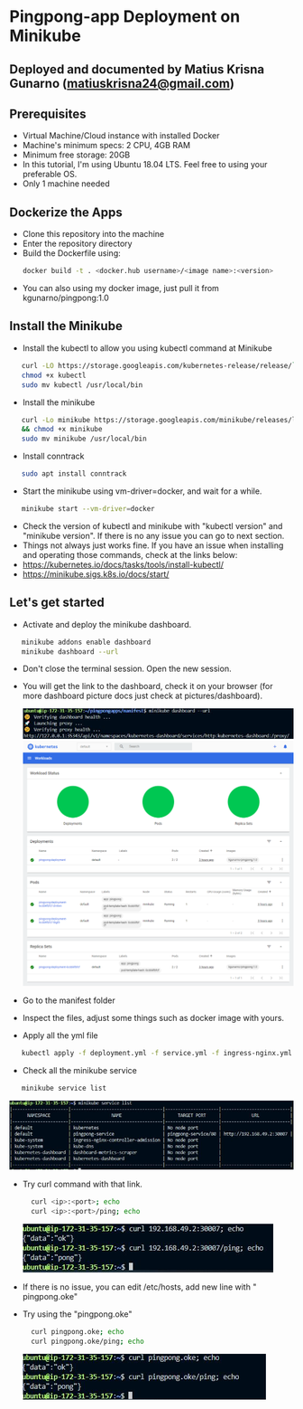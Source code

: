 # Pingpong-app Deployment on Minikube
## Deployed and documented by Matius Krisna Gunarno (matiuskrisna24@gmail.com)
## Prerequisites
- Virtual Machine/Cloud instance with installed Docker
- Machine's minimum specs: 2 CPU, 4GB RAM
- Minimum free storage: 20GB
- In this tutorial, I'm using Ubuntu 18.04 LTS. Feel free to using your preferable OS.
- Only 1 machine needed

## Dockerize the Apps
- Clone this repository into the machine
- Enter the repository directory
- Build the Dockerfile using:
   ```bash	
   docker build -t . <docker.hub username>/<image name>:<version>
   ```
- You can also using my docker image, just pull it from kgunarno/pingpong:1.0

## Install the Minikube
- Install the kubectl to allow you using kubectl command at Minikube
 ```bash	
    curl -LO https://storage.googleapis.com/kubernetes-release/release/`curl -s https://storage.googleapis.com/kubernetes-release/release/stable.txt`/bin/linux/amd64/kubectl
    chmod +x kubectl
    sudo mv kubectl /usr/local/bin
   ```
- Install the minikube
 ```bash	
    curl -Lo minikube https://storage.googleapis.com/minikube/releases/latest/minikube-linux-amd64 \
    && chmod +x minikube
    sudo mv minikube /usr/local/bin
   ```
- Install conntrack
 ```bash	
    sudo apt install conntrack
  ```
- Start the minikube using vm-driver=docker, and wait for a while.
 ```bash	
    minikube start --vm-driver=docker
  ```
- Check the version of kubectl and minikube with "kubectl version" and "minikube version". If there is no any issue you can go to next section.
- Things not always just works fine. If you have an issue when installing and operating those commands, check at the links below:
- https://kubernetes.io/docs/tasks/tools/install-kubectl/
- https://minikube.sigs.k8s.io/docs/start/

## Let's get started
- Activate and deploy the minikube dashboard.
 ```bash	
    minikube addons enable dashboard
    minikube dashboard --url
  ```
- Don't close the terminal session. Open the new session.
- You will get the link to the dashboard, check it on your browser (for more dashboard picture docs just check at pictures/dashboard).

   ![dashboard link](https://github.com/krisnagunarno/pingpongapps/blob/main/pictures/snippets/Capture1.JPG)
   ![Dashboard](https://github.com/krisnagunarno/pingpongapps/blob/main/pictures/dashboard/screencapture-127-0-0-1-35343-api-v1-namespaces-kubernetes-dashboard-services-http-kubernetes-dashboard-proxy-2021-02-25-02_35_07.png)

- Go to the manifest folder
- Inspect the files, adjust some things such as docker image with yours.
- Apply all the yml file
 ```bash	
    kubectl apply -f deployment.yml -f service.yml -f ingress-nginx.yml -f configmap.yml
  ```
- Check all the minikube service
 ```bash	
    minikube service list
  ```
   ![service list](https://github.com/krisnagunarno/pingpongapps/blob/main/pictures/snippets/Capture2.JPG)

- Try curl command with that link.
  ```bash	
    curl <ip>:<port>; echo
    curl <ip>:<port>/ping; echo
  ```
   ![pingpong1](https://github.com/krisnagunarno/pingpongapps/blob/main/pictures/snippets/Capture3.JPG)

- If there is no issue, you can edit /etc/hosts, add new line with "<ip>   pingpong.oke"
- Try using the "pingpong.oke"

  ```bash
    curl pingpong.oke; echo
    curl pingpong.oke/ping; echo
  ```
   ![pingpong2](https://github.com/krisnagunarno/pingpongapps/blob/main/pictures/snippets/Capture4.JPG)
